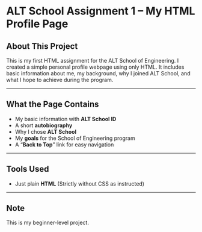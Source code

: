 # ALT School Assignment 1 – My HTML Profile Page

## About This Project

This is my first HTML assignment for the ALT School of Engineering. I created a simple personal profile webpage using only HTML. It includes basic information about me, my background, why I joined ALT School, and what I hope to achieve during the program.

---

## What the Page Contains

- My basic information with **ALT School ID**
- A short **autobiography** 
- Why I chose **ALT School**
- My **goals** for the School of Engineering program
- A “**Back to Top**” link for easy navigation

---

## Tools Used

- Just plain **HTML** (Strictly without CSS as instructed)

---

## Note

This is my beginner-level project.
